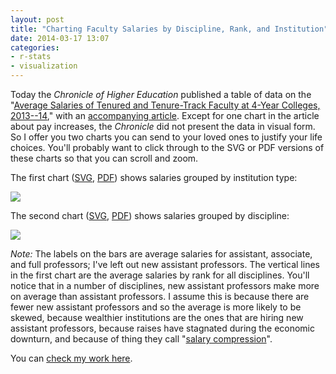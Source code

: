 ```yaml
---
layout: post
title: "Charting Faculty Salaries by Discipline, Rank, and Institution"
date: 2014-03-17 13:07
categories: 
- r-stats
- visualization
---
```


Today the *Chronicle of Higher Education* published a table of data on
the "[Average Salaries of Tenured and Tenure-Track Faculty at 4-Year
Colleges, 2013--14][]," with an [accompanying article][]. Except for one
chart in the article about pay increases, the *Chronicle* did not
present the data in visual form. So I offer you two charts you can send
to your loved ones to justify your life choices. You'll probably want to
click through to the SVG or PDF versions of these charts so that you can
scroll and zoom.

The first chart ([SVG][], [PDF][]) shows salaries grouped by institution
type:

<a href="/downloads/post/faculty-salaries-by-institution.svg"><img 
src="/downloads/post/faculty-salaries-by-institution.svg"></a>

The second chart ([SVG][1], [PDF][2]) shows salaries grouped by
discipline:

<a href="/downloads/post/faculty-salaries-by-discipline.svg"><img 
src="/downloads/post/faculty-salaries-by-discipline.svg"></a>

*Note:* The labels on the bars are average salaries for assistant,
associate, and full professors; I've left out new assistant professors.
The vertical lines in the first chart are the average salaries by rank
for all disciplines. You'll notice that in a number of disciplines, new
assistant professors make more on average than assistant professors. I
assume this is because there are fewer new assistant professors and so
the average is more likely to be skewed, because wealthier institutions
are the ones that are hiring new assistant professors, because raises
have stagnated during the economic downturn, and because of thing they
call "[salary compression][]".

You can [check my work here][].

  [Average Salaries of Tenured and Tenure-Track Faculty at 4-Year
  Colleges, 2013--14]: http://chronicle.com/article/Average-Salaries-of-Tenured/145283/
  [accompanying article]: http://chronicle.com/article/Remedial-Educators-Contest/145349
  [SVG]: /downloads/post/faculty-salaries-by-institution.svg
  [PDF]: /downloads/post/faculty-salaries-by-institution.pdf
  [1]: /downloads/post/faculty-salaries-by-discipline.svg
  [2]: /downloads/post/faculty-salaries-by-discipline.pdf
  [salary compression]: http://www.insidehighered.com/news/2013/02/11/university-tries-deal-salary-compression-among-faculty-members
  [check my work here]: https://gist.github.com/lmullen/9606187
